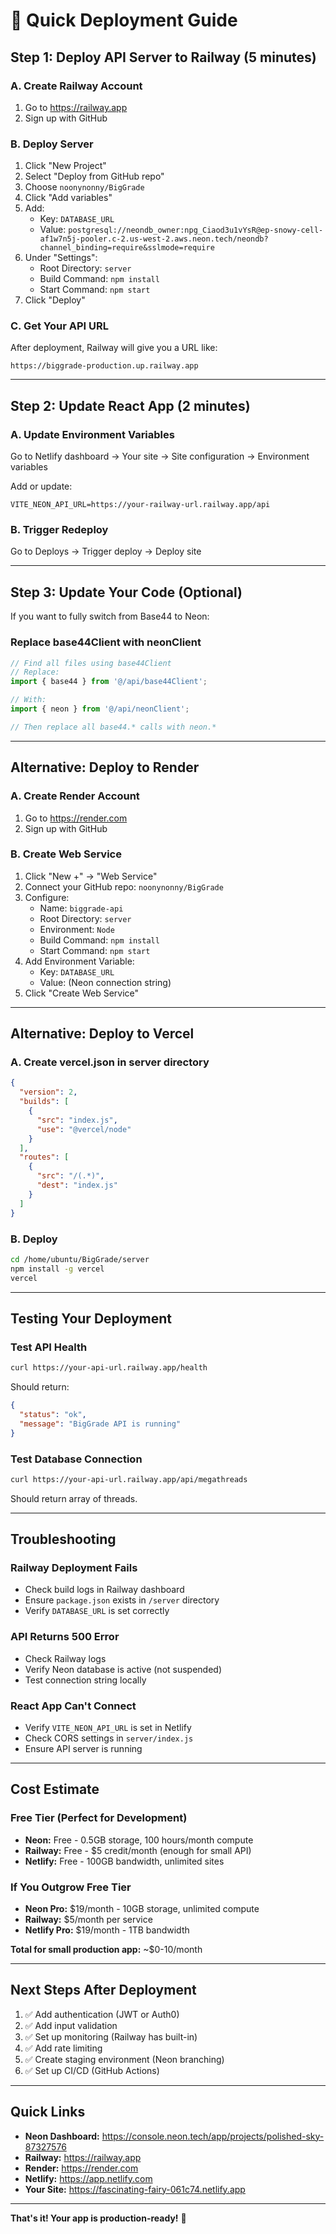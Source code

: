# 🚀 Quick Deployment Guide

## Step 1: Deploy API Server to Railway (5 minutes)

### A. Create Railway Account
1. Go to https://railway.app
2. Sign up with GitHub

### B. Deploy Server
1. Click "New Project"
2. Select "Deploy from GitHub repo"
3. Choose `noonynonny/BigGrade`
4. Click "Add variables"
5. Add:
   - Key: `DATABASE_URL`
   - Value: `postgresql://neondb_owner:npg_Ciaod3u1vYsR@ep-snowy-cell-af1w7n5j-pooler.c-2.us-west-2.aws.neon.tech/neondb?channel_binding=require&sslmode=require`
6. Under "Settings":
   - Root Directory: `server`
   - Build Command: `npm install`
   - Start Command: `npm start`
7. Click "Deploy"

### C. Get Your API URL
After deployment, Railway will give you a URL like:
```
https://biggrade-production.up.railway.app
```

---

## Step 2: Update React App (2 minutes)

### A. Update Environment Variables
Go to Netlify dashboard → Your site → Site configuration → Environment variables

Add or update:
```
VITE_NEON_API_URL=https://your-railway-url.railway.app/api
```

### B. Trigger Redeploy
Go to Deploys → Trigger deploy → Deploy site

---

## Step 3: Update Your Code (Optional)

If you want to fully switch from Base44 to Neon:

### Replace base44Client with neonClient
```javascript
// Find all files using base44Client
// Replace:
import { base44 } from '@/api/base44Client';

// With:
import { neon } from '@/api/neonClient';

// Then replace all base44.* calls with neon.*
```

---

## Alternative: Deploy to Render

### A. Create Render Account
1. Go to https://render.com
2. Sign up with GitHub

### B. Create Web Service
1. Click "New +" → "Web Service"
2. Connect your GitHub repo: `noonynonny/BigGrade`
3. Configure:
   - Name: `biggrade-api`
   - Root Directory: `server`
   - Environment: `Node`
   - Build Command: `npm install`
   - Start Command: `npm start`
4. Add Environment Variable:
   - Key: `DATABASE_URL`
   - Value: (Neon connection string)
5. Click "Create Web Service"

---

## Alternative: Deploy to Vercel

### A. Create vercel.json in server directory
```json
{
  "version": 2,
  "builds": [
    {
      "src": "index.js",
      "use": "@vercel/node"
    }
  ],
  "routes": [
    {
      "src": "/(.*)",
      "dest": "index.js"
    }
  ]
}
```

### B. Deploy
```bash
cd /home/ubuntu/BigGrade/server
npm install -g vercel
vercel
```

---

## Testing Your Deployment

### Test API Health
```bash
curl https://your-api-url.railway.app/health
```

Should return:
```json
{
  "status": "ok",
  "message": "BigGrade API is running"
}
```

### Test Database Connection
```bash
curl https://your-api-url.railway.app/api/megathreads
```

Should return array of threads.

---

## Troubleshooting

### Railway Deployment Fails
- Check build logs in Railway dashboard
- Ensure `package.json` exists in `/server` directory
- Verify `DATABASE_URL` is set correctly

### API Returns 500 Error
- Check Railway logs
- Verify Neon database is active (not suspended)
- Test connection string locally

### React App Can't Connect
- Verify `VITE_NEON_API_URL` is set in Netlify
- Check CORS settings in `server/index.js`
- Ensure API server is running

---

## Cost Estimate

### Free Tier (Perfect for Development)
- **Neon:** Free - 0.5GB storage, 100 hours/month compute
- **Railway:** Free - $5 credit/month (enough for small API)
- **Netlify:** Free - 100GB bandwidth, unlimited sites

### If You Outgrow Free Tier
- **Neon Pro:** $19/month - 10GB storage, unlimited compute
- **Railway:** $5/month per service
- **Netlify Pro:** $19/month - 1TB bandwidth

**Total for small production app:** ~$0-10/month

---

## Next Steps After Deployment

1. ✅ Add authentication (JWT or Auth0)
2. ✅ Add input validation
3. ✅ Set up monitoring (Railway has built-in)
4. ✅ Add rate limiting
5. ✅ Create staging environment (Neon branching)
6. ✅ Set up CI/CD (GitHub Actions)

---

## Quick Links

- **Neon Dashboard:** https://console.neon.tech/app/projects/polished-sky-87327576
- **Railway:** https://railway.app
- **Render:** https://render.com
- **Netlify:** https://app.netlify.com
- **Your Site:** https://fascinating-fairy-061c74.netlify.app

---

**That's it! Your app is production-ready!** 🎉


